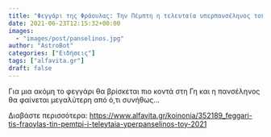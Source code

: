 ```yaml
---
title: "Φεγγάρι της Φράουλας: Την Πέμπτη η τελευταία υπερπανσέληνος του 2021"
date: 2021-06-23T12:15:32+00:00
images:
  - "images/post/panselinos.jpg"
author: "AstroBot"
categories: ["Ειδήσεις"]
tags: ["alfavita.gr"]
draft: false
---
```


Για μια ακόμη το φεγγάρι θα βρίσκεται πιο κοντά στη Γη και η πανσέληνος θα φαίνεται μεγαλύτερη από ό,τι συνήθως...

Διαβάστε περισσότερα: https://www.alfavita.gr/koinonia/352189_feggari-tis-fraoylas-tin-pemtpi-i-teleytaia-yperpanselinos-toy-2021
